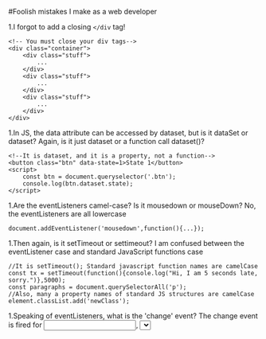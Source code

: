 #Foolish mistakes I make as a web developer

1.I forgot to add a closing `</div` tag!
```
<!-- You must close your div tags-->
<div class="container"> 
	<div class="stuff">
		...
	</div>
	<div class="stuff">
		...
	</div>
	<div class="stuff">
		...
	</div>
</div>
```

1.In JS, the data attribute can be accessed by dataset, but is it dataSet or dataset?
Again, is it just dataset or a function call dataset()?
```
<!--It is dataset, and it is a property, not a function-->
<button class="btn" data-state=1>State 1</button>
<script>
 	const btn = document.queryselector('.btn');
	console.log(btn.dataset.state);
</script>
```

1.Are the eventListeners camel-case? Is it mousedown or mouseDown? 
No, the eventListeners are all lowercase
```
document.addEventListener('mousedown',function(){...});
``` 

1.Then again, is it setTimeout or settimeout? I am confused between the eventListener case and standard JavaScript functions case
```
//It is setTimeout(); Standard javascript function names are camelCase
const tx = setTimeout(function(){console.log("Hi, I am 5 seconds late, sorry.")},5000);
const paragraphs = document.querySelectorAll('p');
//Also, many a property names of standard JS structures are camelCase
element.classList.add('newClass');
```

1.Speaking of eventListeners, what is the 'change' event?
The change event is fired for <input>, <select>, and <textarea> elements when a change to the element's value is committed by the user. Unlike the input event, the change event is not necessarily fired for each change to an element's value.

1.Do I use fat arrow function or normal function?
```
/*
A normal anonymous function identifies the calling element as ’this’
But an arrow function inherits ‘this’ from its parent.
*/

//If you want to create a new scope for 'this' and dive right into the created element, use a normal function.
<!DOCTYPE html>
<html>
<body>
<style>
.elem1{
	background: crimson;
	color: white;
	width:300px;
	height:200px;
}
</style>
<div class="elem1"></div>
<script>
	const elem1 = document.querySelector('.elem1');
	elem1.addEventListener('click',function(){
	console.log("I am a standard function and my this is:",this);
	// this returns 'elem1' in this example. The standard function is bounded by the parent which is document.
	});
</script>
</body>
</html>
```
Learn more about it [Here](http://thesagittariusme.blogspot.com/2017/02/es6-arrow-functions-this.html)

